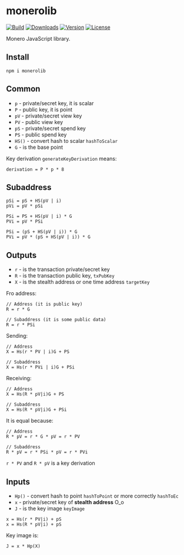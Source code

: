 # monerolib

[![Build](https://github.com/CoinSpace/monerolib/actions/workflows/ci.yml/badge.svg)](https://github.com/CoinSpace/monerolib/actions/workflows/ci.yml)
[![Downloads](https://img.shields.io/npm/dm/monerolib)](https://www.npmjs.com/package/monerolib)
[![Version](https://img.shields.io/npm/v/monerolib?label=version)](https://www.npmjs.com/package/monerolib)
[![License](https://img.shields.io/github/license/CoinSpace/monerolib?color=blue)](https://github.com/CoinSpace/monerolib/blob/master/LICENSE)

Monero JavaScript library.

## Install
```
npm i monerolib
```

## Common

* `p` - private/secret key, it is scalar
* `P` - public key, it is point
* `pV` - private/secret view key
* `PV` - public view key
* `pS` - private/secret spend key
* `PS` - public spend key
* `HS()` - convert hash to scalar `hashToScalar`
* `G` - is the base point

Key derivation `generateKeyDerivation` means:

```
derivation = P * p * 8
```

## Subaddress

```
pSi = pS + HS(pV | i)
pVi = pV * pSi
```

```
PSi = PS + HS(pV | i) * G
PVi = pV * PSi

PSi = (pS + HS(pV | i)) * G
PVi = pV * (pS + HS(pV | i)) * G
```

## Outputs

* `r` - is the transaction private/secret key
* `R` - is the transaction public key, `txPubKey`
* `X` - is the stealth address or one time address `targetKey`

Fro address:
```
// Address (it is public key)
R = r * G

// Subaddress (it is some public data)
R = r * PSi
```

Sending:
```
// Address
X = Hs(r * PV | i)G + PS

// Subaddress
X = Hs(r * PVi | i)G + PSi
```

Receiving:
```
// Address
X = Hs(R * pV|i)G + PS

// Subaddress
X = Hs(R * pV|i)G + PSi
```

It is equal because:
```
// Address
R * pV = r * G * pV = r * PV 

// Subaddress
R * pV = r * PSi * pV = r * PVi
```

`r * PV` and `R * pV` is a key derivation

## Inputs

* `Hp()` - convert hash to point `hashToPoint` or more correctly `hashToEc`
* `x` - private/secret key of **stealth address** O_o
* `J` - is the key image `keyImage`

```
x = Hs(r * PV|i) + pS
x = Hs(R * pV|i) + pS
```

Key image is:
```
J = x * Hp(X)
```

